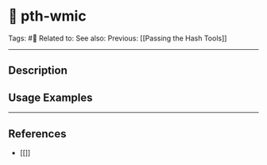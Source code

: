 # 💢 pth-wmic
Tags: #💢
Related to: 
See also: 
Previous: [[Passing the Hash Tools]]

---
## Description


## Usage Examples


---
## References
- [[]]